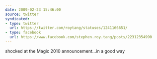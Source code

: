 ```yaml
---
date: 2009-02-23 15:46:00
source: twitter
syndicated:
- type: twitter
  url: https://twitter.com/roytang/statuses/1241166651/
- type: facebook
  url: https://www.facebook.com/stephen.roy.tang/posts/22312354990
---
```


shocked at the Magic 2010 announcement...in a good way